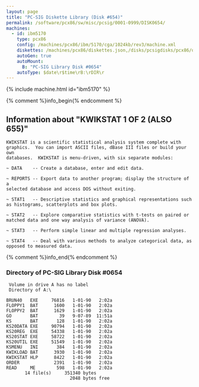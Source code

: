 ```yaml
---
layout: page
title: "PC-SIG Diskette Library (Disk #654)"
permalink: /software/pcx86/sw/misc/pcsig/0001-0999/DISK0654/
machines:
  - id: ibm5170
    type: pcx86
    config: /machines/pcx86/ibm/5170/cga/1024kb/rev3/machine.xml
    diskettes: /machines/pcx86/diskettes.json,/disks/pcsigdisks/pcx86/diskettes.json
    autoGen: true
    autoMount:
      B: "PC-SIG Library Disk #0654"
    autoType: $date\r$time\rB:\rDIR\r
---
```


{% include machine.html id="ibm5170" %}

{% comment %}info_begin{% endcomment %}

## Information about "KWIKSTAT 1 OF 2 (ALSO 655)"

    KWIKSTAT is a scientific statistical analysis system complete with
    graphics.  You can import ASCII files, dBase III files or build your own
    databases.  KWIKSTAT is menu-driven, with six separate modules:
    
    ~ DATA    -- Create a database, enter and edit data.
    
    ~ REPORTS -- Export data to another program; display the structure of a
    selected database and access DOS without exiting.
    
    ~ STAT1   -- Descriptive statistics and graphical representations such
    as histograms, scatterplots and box plots.
    
    ~ STAT2   -- Explore comparative statistics with t-tests on paired or
    matched data and one way analysis of variance (ANOVA).
    
    ~ STAT3   -- Perform simple linear and multiple regression analyses.
    
    ~ STAT4   -- Deal with various methods to analyze categorical data, as
    opposed to measured data.
{% comment %}info_end{% endcomment %}


### Directory of PC-SIG Library Disk #0654

     Volume in drive A has no label
     Directory of A:\

    BRUN40   EXE     76816   1-01-90   2:02a
    FLOPPY1  BAT      1600   1-01-90   2:02a
    FLOPPY2  BAT      1629   1-01-90   2:02a
    GO       BAT        39   9-07-89  11:51a
    KS       BAT       128   1-01-90   2:02a
    KS20DATA EXE     90794   1-01-90   2:02a
    KS20REG  EXE     54338   1-01-90   2:02a
    KS20STAT EXE     58722   1-01-90   2:02a
    KS20UTIL EXE     51549   1-01-90   2:02a
    KSMENU   INI       384   1-01-90   2:02a
    KWIKLOAD BAT      3930   1-01-90   2:02a
    KWIKSTAT HLP      8422   1-01-90   2:02a
    ORDER             2391   1-01-90   2:02a
    READ     ME        598   1-01-90   2:02a
           14 file(s)     351340 bytes
                            2048 bytes free
